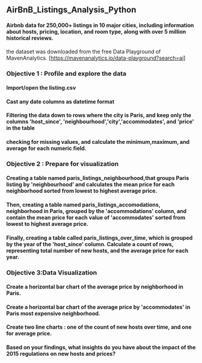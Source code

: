 ## AirBnB_Listings_Analysis_Python

#### Airbnb data for 250,000+ listings in 10 major cities, including information about hosts, pricing, location, and room type, along with over 5 million historical reviews.
the dataset was downloaded from the free Data Playground of MavenAnalytics. [https://mavenanalytics.io/data-playground?search=ai]

### Objective 1 : Profile and explore the data
#### Import/open the listing.csv
#### Cast any date columns as datetime format
#### Filtering the data down to rows where the city is Paris, and keep only the columns 'host_since', 'neighbourhood','city','accommodates', and 'price' in the table
#### checking for missing values, and calculate the minimum,maximum, and average for each numeric field.


### Objective 2 : Prepare for visualization
#### Creating a table named paris_listings_neighbourhood,that groups Paris listing by 'neighbourhood' and calculates the mean price for each neighborhood sorted from lowest to highest average price.

#### Then, creating a table named paris_listings_accomodations, neighborhood in Paris, grouped by the 'accommodations' column, and contain the mean price for each value of 'accommodates' sorted from lowest to highest average price.

#### Finally, creating a table called paris_listings_over_time, which is grouped by the year of the 'host_since' column. Calculate a count of rows, representing total number of new hosts, and the average price for each year.

### Objective 3:Data Visualization
#### Create a horizontal bar chart of the average price by neighborhood in Paris.

#### Create a horizontal bar chart of the average price by 'accommodates' in Paris most expensive neighborhood.

#### Create two line charts : one of the count of new hosts over time, and one for average price.

#### Based on your findings, what insights do you have about the impact of the 2015 regulations on new hosts and prices?
